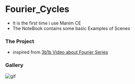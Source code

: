 # Fourier_Cycles

- It is the first time i use Manim CE 
- The NoteBook contains some basic Examples of Scenes

### The Project
- inspired from [3b1b Video about Fourier Series](https://youtu.be/r6sGWTCMz2k)


### Gallery


![gif](assests/psi.gif "Psi")

